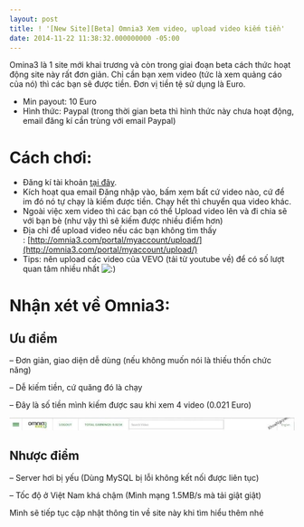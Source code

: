 ```yaml
---
layout: post
title: ! '[New Site][Beta] Omnia3 Xem video, upload video kiếm tiền'
date: 2014-11-22 11:38:32.000000000 -05:00
---
```

Omina3 là 1 site mới khai trương và còn trong giai đoạn beta cách thức hoạt động site này rất đơn giản. Chỉ cần bạn xem video (tức là xem quảng cáo của nó) thì các bạn sẽ được tiền. Đơn vị tiền tệ sử dụng là Euro.

- Min payout: 10 Euro
- Hình thức: Paypal (trong thời gian beta thì hình thức này chưa hoạt động, email đăng kí cần trùng với email Paypal)

# Cách chơi:

- Đăng kí tài khoản [tại đây](http://khoanguyen.me/link/omina3).
- Kích hoạt qua email Đăng nhập vào, bấm xem bất cứ video nào, cứ để im đó nó tự chạy là kiếm được tiền. Chạy hết thì chuyển qua video khác.
- Ngoài việc xem video thì các bạn có thể Upload video lên và đi chia sẽ với bạn bè (như vậy thì sẽ kiếm được nhiều điểm hơn)
- Địa chỉ để upload video nếu các bạn không tìm thấy : [http://omnia3.com/portal/myaccount/upload/](http://omnia3.com/portal/myaccount/upload/)
- Tips: nên upload các video của VEVO (tải từ youtube về) để có số lượt quan tâm nhiều nhất ![:)](https://khoanguyen.me/wp-includes/images/smilies/icon_smile.gif)


# Nhận xét về Omnia3:


## Ưu điểm

– Đơn giản, giao diện dễ dùng (nếu không muốn nói là thiếu thốn chức năng)

– Dễ kiếm tiền, cứ quăng đó là chạy

– Đây là số tiền mình kiếm được sau khi xem 4 video (0.021 Euro)

[![Omnia 3](/assets/article_images/2015/01/Screenshot_11_zh1cgh.jpg)](http://res.cloudinary.com/khoanguyen/image/upload/v1420479702/Screenshot_11_zh1cgh.jpg)


## Nhược điểm

– Server hơi bị yếu (Dùng MySQL bị lỗi không kết nối được liên tục)

– Tốc độ ở Việt Nam khá chậm (Mình mạng 1.5MB/s mà tải giật giật)

Mình sẽ tiếp tục cập nhật thông tin về site này khi tìm hiểu thêm nhé

 

 


